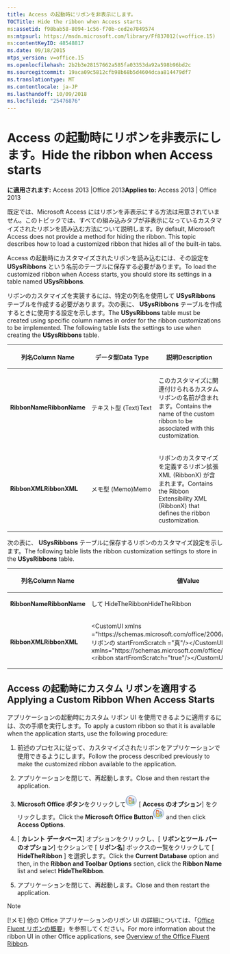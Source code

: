 ```yaml
---
title: Access の起動時にリボンを非表示にします。
TOCTitle: Hide the ribbon when Access starts
ms:assetid: f98bab58-8094-1c56-f70b-ced2e7849574
ms:mtpsurl: https://msdn.microsoft.com/library/Ff837012(v=office.15)
ms:contentKeyID: 48548817
ms.date: 09/18/2015
mtps_version: v=office.15
ms.openlocfilehash: 2b2b3e28157662a585fa03353da92a598b96bd2c
ms.sourcegitcommit: 19aca09c5812cfb98b68b5d4604dcaa814479df7
ms.translationtype: MT
ms.contentlocale: ja-JP
ms.lasthandoff: 10/09/2018
ms.locfileid: "25476876"
---
```

# <a name="hide-the-ribbon-when-access-starts"></a><span data-ttu-id="68641-102">Access の起動時にリボンを非表示にします。</span><span class="sxs-lookup"><span data-stu-id="68641-102">Hide the ribbon when Access starts</span></span>

<span data-ttu-id="68641-103">**に適用されます:** Access 2013 |Office 2013</span><span class="sxs-lookup"><span data-stu-id="68641-103">**Applies to:** Access 2013 | Office 2013</span></span>

<span data-ttu-id="68641-p101">既定では、Microsoft Access にはリボンを非表示にする方法は用意されていません。このトピックでは、すべての組み込みタブが非表示になっているカスタマイズされたリボンを読み込む方法について説明します。</span><span class="sxs-lookup"><span data-stu-id="68641-p101">By default, Microsoft Access does not provide a method for hiding the ribbon. This topic describes how to load a customized ribbon that hides all of the built-in tabs.</span></span>

<span data-ttu-id="68641-106">Access の起動時にカスタマイズされたリボンを読み込むには、その設定を **USysRibbons** という名前のテーブルに保存する必要があります。</span><span class="sxs-lookup"><span data-stu-id="68641-106">To load the customized ribbon when Access starts, you should store its settings in a table named **USysRibbons**.</span></span>

<span data-ttu-id="68641-p102">リボンのカスタマイズを実装するには、特定の列名を使用して **USysRibbons** テーブルを作成する必要があります。次の表に、 **USysRibbons** テーブルを作成するときに使用する設定を示します。</span><span class="sxs-lookup"><span data-stu-id="68641-p102">The **USysRibbons** table must be created using specific column names in order for the ribbon customizations to be implemented. The following table lists the settings to use when creating the **USysRibbons** table.</span></span>

<table>
<colgroup>
<col style="width: 33%" />
<col style="width: 33%" />
<col style="width: 33%" />
</colgroup>
<thead>
<tr class="header">
<th><p><span data-ttu-id="68641-109">列名</span><span class="sxs-lookup"><span data-stu-id="68641-109">Column Name</span></span></p></th>
<th><p><span data-ttu-id="68641-110">データ型</span><span class="sxs-lookup"><span data-stu-id="68641-110">Data Type</span></span></p></th>
<th><p><span data-ttu-id="68641-111">説明</span><span class="sxs-lookup"><span data-stu-id="68641-111">Description</span></span></p></th>
</tr>
</thead>
<tbody>
<tr class="odd">
<td><p><span data-ttu-id="68641-112"><strong>RibbonName</strong></span><span class="sxs-lookup"><span data-stu-id="68641-112"><strong>RibbonName</strong></span></span></p></td>
<td><p><span data-ttu-id="68641-113">テキスト型 (Text)</span><span class="sxs-lookup"><span data-stu-id="68641-113">Text</span></span></p></td>
<td><p><span data-ttu-id="68641-114">このカスタマイズに関連付けられるカスタム リボンの名前が含まれます。</span><span class="sxs-lookup"><span data-stu-id="68641-114">Contains the name of the custom ribbon to be associated with this customization.</span></span></p></td>
</tr>
<tr class="even">
<td><p><span data-ttu-id="68641-115"><strong>RibbonXML</strong></span><span class="sxs-lookup"><span data-stu-id="68641-115"><strong>RibbonXML</strong></span></span></p></td>
<td><p><span data-ttu-id="68641-116">メモ型 (Memo)</span><span class="sxs-lookup"><span data-stu-id="68641-116">Memo</span></span></p></td>
<td><p><span data-ttu-id="68641-117">リボンのカスタマイズを定義するリボン拡張 XML (RibbonX) が含まれます。</span><span class="sxs-lookup"><span data-stu-id="68641-117">Contains the Ribbon Extensibility XML (RibbonX) that defines the ribbon customization.</span></span></p></td>
</tr>
</tbody>
</table>


<span data-ttu-id="68641-118">次の表に、 **USysRibbons** テーブルに保存するリボンのカスタマイズ設定を示します。</span><span class="sxs-lookup"><span data-stu-id="68641-118">The following table lists the ribbon customization settings to store in the **USysRibbons** table.</span></span>

<table>
<colgroup>
<col style="width: 50%" />
<col style="width: 50%" />
</colgroup>
<thead>
<tr class="header">
<th><p><span data-ttu-id="68641-119">列名</span><span class="sxs-lookup"><span data-stu-id="68641-119">Column Name</span></span></p></th>
<th><p><span data-ttu-id="68641-120">値</span><span class="sxs-lookup"><span data-stu-id="68641-120">Value</span></span></p></th>
</tr>
</thead>
<tbody>
<tr class="odd">
<td><p><span data-ttu-id="68641-121"><strong>RibbonName</strong></span><span class="sxs-lookup"><span data-stu-id="68641-121"><strong>RibbonName</strong></span></span></p></td>
<td><p><span data-ttu-id="68641-122">して HideTheRibbon</span><span class="sxs-lookup"><span data-stu-id="68641-122">HideTheRibbon</span></span></p></td>
</tr>
<tr class="even">
<td><p><span data-ttu-id="68641-123"><strong>RibbonXML</strong></span><span class="sxs-lookup"><span data-stu-id="68641-123"><strong>RibbonXML</strong></span></span></p></td>
<td><p><span data-ttu-id="68641-124">&lt;CustomUI xmlns =&quot;https://schemas.microsoft.com/office/2006/01/CustomUI&quot。&gt; &lt;リボンの startFromScratch =&quot;真&quot;/&gt;&lt;/CustomUI&gt;</span><span class="sxs-lookup"><span data-stu-id="68641-124">&lt;CustomUI xmlns=&quot;https://schemas.microsoft.com/office/2006/01/CustomUI&quot;&gt; &lt;ribbon startFromScratch=&quot;true&quot;/&gt;&lt;/CustomUI&gt;</span></span></p></td>
</tr>
</tbody>
</table>


## <a name="applying-a-custom-ribbon-when-access-starts"></a><span data-ttu-id="68641-125">Access の起動時にカスタム リボンを適用する</span><span class="sxs-lookup"><span data-stu-id="68641-125">Applying a Custom Ribbon When Access Starts</span></span>

<span data-ttu-id="68641-126">アプリケーションの起動時にカスタム リボン UI を使用できるように適用するには、次の手順を実行します。</span><span class="sxs-lookup"><span data-stu-id="68641-126">To apply a custom ribbon so that it is available when the application starts, use the following procedure:</span></span>

1.  <span data-ttu-id="68641-127">前述のプロセスに従って、カスタマイズされたリボンをアプリケーションで使用できるようにします。</span><span class="sxs-lookup"><span data-stu-id="68641-127">Follow the process described previously to make the customized ribbon available to the application.</span></span>

2.  <span data-ttu-id="68641-128">アプリケーションを閉じて、再起動します。</span><span class="sxs-lookup"><span data-stu-id="68641-128">Close and then restart the application.</span></span>

3.  <span data-ttu-id="68641-129">**Microsoft Office ボタン**をクリックして![O12FileMenuButton\_ZA10077102](media/access-file-menu-button.gif "O12FileMenuButton_ZA10077102") [ **Access のオプション**] をクリックします。</span><span class="sxs-lookup"><span data-stu-id="68641-129">Click the **Microsoft Office Button**![O12FileMenuButton\_ZA10077102](media/access-file-menu-button.gif "O12FileMenuButton_ZA10077102") and then click **Access Options**.</span></span>

4.  <span data-ttu-id="68641-130">[ **カレント データベース**] オプションをクリックし、[ **リボンとツール バーのオプション**] セクションで [ **リボン名**] ボックスの一覧をクリックして [ **HideTheRibbon** ] を選択します。</span><span class="sxs-lookup"><span data-stu-id="68641-130">Click the **Current Database** option and then, in the **Ribbon and Toolbar Options** section, click the **Ribbon Name** list and select **HideTheRibbon**.</span></span>

5.  <span data-ttu-id="68641-131">アプリケーションを閉じて、再起動します。</span><span class="sxs-lookup"><span data-stu-id="68641-131">Close and then restart the application.</span></span>

> [!NOTE]
> <span data-ttu-id="68641-132">[!メモ] 他の Office アプリケーションのリボン UI の詳細については、「[Office Fluent リボンの概要](https://docs.microsoft.com/office/vba/Library-Reference/Concepts/overview-of-the-office-fluent-ribbon)」を参照してください。</span><span class="sxs-lookup"><span data-stu-id="68641-132">For more information about the ribbon UI in other Office applications, see [Overview of the Office Fluent Ribbon](https://docs.microsoft.com/office/vba/Library-Reference/Concepts/overview-of-the-office-fluent-ribbon).</span></span>


